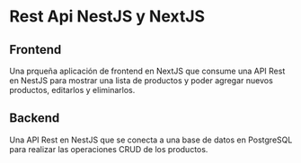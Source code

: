 # Rest Api NestJS y NextJS

## Frontend
Una prqueña aplicación de frontend en NextJS que consume una API Rest en NestJS para mostrar una lista de productos y poder agregar nuevos productos, editarlos y eliminarlos.

## Backend
Una API Rest en NestJS que se conecta a una base de datos en PostgreSQL para realizar las operaciones CRUD de los productos.
